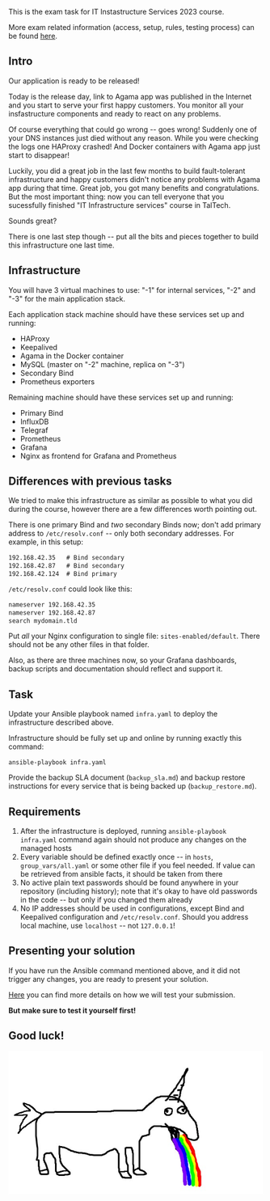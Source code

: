 This is the exam task for IT Instastructure Services 2023 course.

More exam related information (access, setup, rules, testing process) can be
found [here](./meta.md).


Intro
-----

Our application is ready to be released!

Today is the release day, link to Agama app was published in the Internet and
you start to serve your first happy customers. You monitor all your
insfastructure components and ready to react on any problems.

Of course everything that could go wrong -- goes wrong! Suddenly one of your DNS
instances just died without any reason. While you were checking the logs one
HAProxy crashed! And Docker containers with Agama app just start to disappear!

Luckily, you did a great job in the last few months to build fault-tolerant
infrastructure and happy customers didn't notice any problems with Agama app
during that time. Great job, you got many benefits and congratulations. But the
most important thing: now you can tell everyone that you sucessfully finished
"IT Infrastructure services" course in TalTech.

Sounds great?

There is one last step though -- put all the bits and pieces together to build
this infrastructure one last time.


Infrastructure
--------------

You will have 3 virtual machines to use: "-1" for internal services, "-2" and "-3" for the
main application stack.

Each application stack machine should have these services set up and running:
 - HAProxy
 - Keepalived
 - Agama in the Docker container
 - MySQL (master on "-2" machine, replica on "-3")
 - Secondary Bind
 - Prometheus exporters

Remaining machine should have these services set up and running:
 - Primary Bind
 - InfluxDB
 - Telegraf
 - Prometheus
 - Grafana
 - Nginx as frontend for Grafana and Prometheus


Differences with previous tasks
-------------------------------

We tried to make this infrastructure as similar as possible to what you did
during the course, however there are a few differences worth pointing out.

There is one primary Bind and _two_ secondary Binds now; don't add primary
address to `/etc/resolv.conf` -- only both secondary addresses. For example, in this
setup:

	192.168.42.35   # Bind secondary
	192.168.42.87   # Bind secondary
	192.168.42.124  # Bind primary

`/etc/resolv.conf` could look like this:

	nameserver 192.168.42.35
	nameserver 192.168.42.87
	search mydomain.tld

Put _all_ your Nginx configuration to single file: `sites-enabled/default`. There should not be any other files in that folder.

Also, as there are three machines now, so your Grafana dashboards, backup
scripts and documentation should reflect and support it.


Task
----

Update your Ansible playbook named `infra.yaml` to deploy the infrastructure
described above.

Infrastructure should be fully set up and online by running exactly this
command:

	ansible-playbook infra.yaml

Provide the backup SLA document (`backup_sla.md`)
and backup restore instructions for every service that is being backed up
(`backup_restore.md`).

Requirements
------------

1. After the infrastructure is deployed, running `ansible-playbook infra.yaml`
   command again should not produce any changes on the managed hosts
2. Every variable should be defined exactly once -- in `hosts`,
   `group_vars/all.yaml` or some other file if you feel needed. If value can be retrieved from ansible facts, it should be taken from there
3. No active plain text passwords should be found anywhere in your repository
   (including history); note that it's okay to have old passwords in the code
   -- but only if you changed them already
4. No IP addresses should be used in configurations, except Bind and Keepalived
   configuration and `/etc/resolv.conf`. Should you address local machine, use
   `localhost` -- not `127.0.0.1`!


Presenting your solution
------------------------

If you have run the Ansible command mentioned above, and it did not trigger any
changes, you are ready to present your solution.

[Here](./meta.md#Testing) you can find more details on how we will test your
submission.

**But make sure to test it yourself first!**


Good luck!
----------

![](./unicorn.jpeg)
